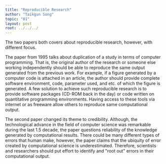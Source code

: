 ```yaml
---
title: "Reproducible Research"
author: "Taikgun Song"
topic: "01"
layout: post
root: ../../../
---
```


The two papers both covers about reproducible research, however, with different focus.

The paper from 1995 talks about duplication of a study in terms of computer programming. That is, the original author of the research or someone else working independently should be able to reproduce the same output generated from the previous work. For example, if a figure generated by a computer code is attached in an article, the author should provide complete software environment, code, parameter used, and etc. of which the figure is generated. A few solution to achieve such reproducible research is to provide software packages (CD-ROM back in the day) or code written on quantitative programming environments.  Having access to these tools via internet or as freeware allow others to reproduce same computational output.

The second paper changed its theme to credibility. Although, the technological advance in the field of computer science was remarkable during the last 1.5 decade, the paper questions reliability of the knowledge generated by computational results. There could be many different types of errors that human make, however, the paper claims that the ubiquity of error created by computational science is underestimated.  Therefore, scientists and researchers should put effort to identify and "root out" errors in their computational output.
